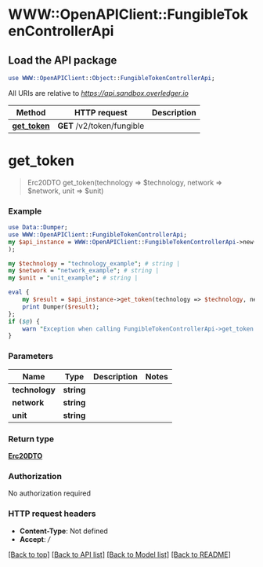 # WWW::OpenAPIClient::FungibleTokenControllerApi

## Load the API package
```perl
use WWW::OpenAPIClient::Object::FungibleTokenControllerApi;
```

All URIs are relative to *https://api.sandbox.overledger.io*

Method | HTTP request | Description
------------- | ------------- | -------------
[**get_token**](FungibleTokenControllerApi.md#get_token) | **GET** /v2/token/fungible | 


# **get_token**
> Erc20DTO get_token(technology => $technology, network => $network, unit => $unit)



### Example
```perl
use Data::Dumper;
use WWW::OpenAPIClient::FungibleTokenControllerApi;
my $api_instance = WWW::OpenAPIClient::FungibleTokenControllerApi->new(
);

my $technology = "technology_example"; # string | 
my $network = "network_example"; # string | 
my $unit = "unit_example"; # string | 

eval {
    my $result = $api_instance->get_token(technology => $technology, network => $network, unit => $unit);
    print Dumper($result);
};
if ($@) {
    warn "Exception when calling FungibleTokenControllerApi->get_token: $@\n";
}
```

### Parameters

Name | Type | Description  | Notes
------------- | ------------- | ------------- | -------------
 **technology** | **string**|  | 
 **network** | **string**|  | 
 **unit** | **string**|  | 

### Return type

[**Erc20DTO**](Erc20DTO.md)

### Authorization

No authorization required

### HTTP request headers

 - **Content-Type**: Not defined
 - **Accept**: */*

[[Back to top]](#) [[Back to API list]](../README.md#documentation-for-api-endpoints) [[Back to Model list]](../README.md#documentation-for-models) [[Back to README]](../README.md)

